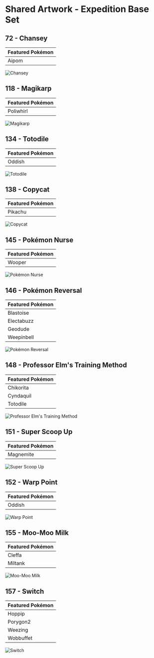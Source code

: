 # Shared Artwork - Expedition Base Set

## 72 - Chansey

|Featured Pokémon|
|:--|
|Aipom

![Chansey](/images/SharedArtwork/expeditionbaseset-72.png)

## 118 - Magikarp

|Featured Pokémon|
|:--|
|Poliwhirl

![Magikarp](/images/SharedArtwork/expeditionbaseset-118.png)

## 134 - Totodile

|Featured Pokémon|
|:--|
|Oddish

![Totodile](/images/SharedArtwork/expeditionbaseset-134.png)

## 138 - Copycat

|Featured Pokémon|
|:--|
|Pikachu

![Copycat](/images/SharedArtwork/expeditionbaseset-138.png)

## 145 - Pokémon Nurse

|Featured Pokémon|
|:--|
|Wooper

![Pokémon Nurse](/images/SharedArtwork/expeditionbaseset-145.png)

## 146 - Pokémon Reversal

|Featured Pokémon|
|:--|
|Blastoise
|Electabuzz
|Geodude
|Weepinbell

![Pokémon Reversal](/images/SharedArtwork/expeditionbaseset-146.png)

## 148 - Professor Elm's Training Method

|Featured Pokémon|
|:--|
|Chikorita
|Cyndaquil
|Totodile

![Professor Elm's Training Method](/images/SharedArtwork/expeditionbaseset-148.png)

## 151 - Super Scoop Up

|Featured Pokémon|
|:--|
|Magnemite

![Super Scoop Up](/images/SharedArtwork/expeditionbaseset-151.png)

## 152 - Warp Point

|Featured Pokémon|
|:--|
|Oddish

![Warp Point](/images/SharedArtwork/expeditionbaseset-152.png)

## 155 - Moo-Moo Milk

|Featured Pokémon|
|:--|
|Cleffa
|Miltank

![Moo-Moo Milk](/images/SharedArtwork/expeditionbaseset-155.png)

## 157 - Switch

|Featured Pokémon|
|:--|
|Hoppip
|Porygon2
|Weezing
|Wobbuffet

![Switch](/images/SharedArtwork/expeditionbaseset-157.png)
